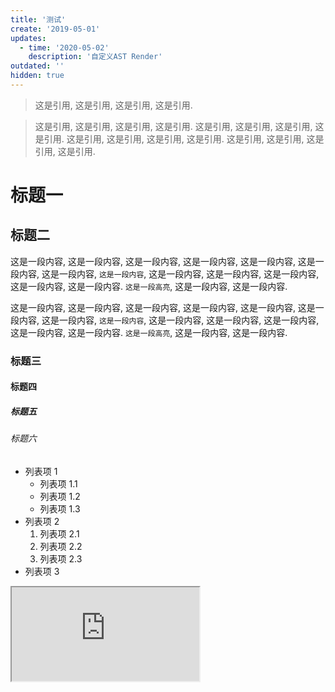 ```yaml
---
title: '测试'
create: '2019-05-01'
updates:
  - time: '2020-05-02'
    description: '自定义AST Render'
outdated: ''
hidden: true
---
```


> 这是引用, 这是引用, 这是引用, 这是引用.

> 这是引用, 这是引用, 这是引用, 这是引用. 这是引用, 这是引用, 这是引用, 这是引用. 这是引用, 这是引用, 这是引用, 这是引用. 这是引用, 这是引用, 这是引用, 这是引用.

# 标题一

## 标题二

这是一段内容, 这是一段内容, 这是一段内容, 这是一段内容, 这是一段内容, 这是一段内容, 这是一段内容, `这是一段内容`, 这是一段内容, 这是一段内容, 这是一段内容, 这是一段内容, 这是一段内容. `这是一段高亮`, 这是一段内容, 这是一段内容.

这是一段内容, 这是一段内容, 这是一段内容, 这是一段内容, 这是一段内容, 这是一段内容, 这是一段内容, `这是一段内容`, 这是一段内容, 这是一段内容, 这是一段内容, 这是一段内容, 这是一段内容. `这是一段高亮`, 这是一段内容, 这是一段内容.

### 标题三

#### 标题四

##### 标题五

###### 标题六

- 列表项 1
  - 列表项 1.1
  - 列表项 1.2
  - 列表项 1.3
- 列表项 2
  1. 列表项 2.1
  2. 列表项 2.2
  3. 列表项 2.3
- 列表项 3

<iframe
  src="https://codesandbox.io/embed/infinite-class-name-yd3w1?fontsize=14&hidenavigation=1&theme=dark"
  title="infinite-class-name"
></iframe>
